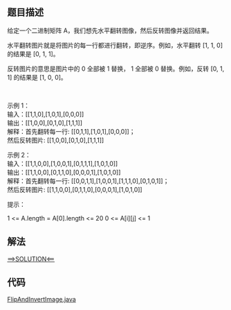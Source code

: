 ## 题目描述

给定一个二进制矩阵 A，我们想先水平翻转图像，然后反转图像并返回结果。

水平翻转图片就是将图片的每一行都进行翻转，即逆序。例如，水平翻转 [1, 1, 0] 的结果是 [0, 1, 1]。

反转图片的意思是图片中的 0 全部被 1 替换， 1 全部被 0 替换。例如，反转 [0, 1, 1] 的结果是 [1, 0, 0]。

 

示例 1：
<br>输入：[[1,1,0],[1,0,1],[0,0,0]]
<br>输出：[[1,0,0],[0,1,0],[1,1,1]]
<br>解释：首先翻转每一行: [[0,1,1],[1,0,1],[0,0,0]]；
<br>然后反转图片: [[1,0,0],[0,1,0],[1,1,1]]

示例 2：
<br>输入：[[1,1,0,0],[1,0,0,1],[0,1,1,1],[1,0,1,0]]
<br>输出：[[1,1,0,0],[0,1,1,0],[0,0,0,1],[1,0,1,0]]
<br>解释：首先翻转每一行: [[0,0,1,1],[1,0,0,1],[1,1,1,0],[0,1,0,1]]；
<br>然后反转图片: [[1,1,0,0],[0,1,1,0],[0,0,0,1],[1,0,1,0]]

提示：

1 <= A.length = A[0].length <= 20 0 <= A[i][j] <= 1

## 解法

[==>SOLUTION<==](https://leetcode-cn.com/problems/flipping-an-image/solution/fan-zhuan-tu-xiang-by-leetcode-solution-yljd/)

## 代码

[FlipAndInvertImage.java](https://github.com/Marshal7cc/LeetCode-Java/blob/master/src/slidewindow/FlipAndInvertImage.java)

